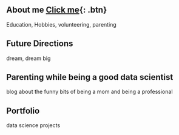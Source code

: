 ## About me [Click me](hhttps://denisebps.github.io/Denisebps/AboutMe/){: .btn}


Education, Hobbies, volunteering, parenting

## Future Directions

dream, dream big

## Parenting while being a good data scientist

blog about the funny bits of being a mom and being a professional

## Portfolio

data science projects
